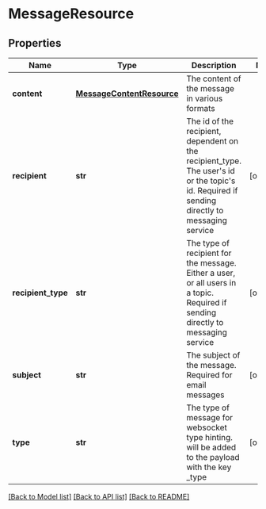 # MessageResource

## Properties
Name | Type | Description | Notes
------------ | ------------- | ------------- | -------------
**content** | [**MessageContentResource**](MessageContentResource.md) | The content of the message in various formats | 
**recipient** | **str** | The id of the recipient, dependent on the recipient_type. The user&#39;s id or the topic&#39;s id. Required if sending directly to messaging service | [optional] 
**recipient_type** | **str** | The type of recipient for the message. Either a user, or all users in a topic. Required if sending directly to messaging service | [optional] 
**subject** | **str** | The subject of the message. Required for email messages | [optional] 
**type** | **str** | The type of message for websocket type hinting. will be added to the payload with the key _type | [optional] 

[[Back to Model list]](../README.md#documentation-for-models) [[Back to API list]](../README.md#documentation-for-api-endpoints) [[Back to README]](../README.md)


